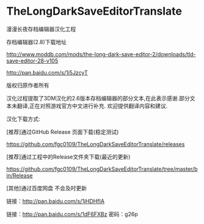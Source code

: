 # TheLongDarkSaveEditorTranslate
漫漫长夜存档编辑器汉化工程

存档编辑器(2.8)下载地址

http://www.moddb.com/mods/the-long-dark-save-editor-2/downloads/tld-save-editor-28-v105

http://pan.baidu.com/s/1i5JzcyT

版权归原作者所有


汉化过程提取了3DM汉化的2.6版本存档编辑器的部分文本,在此表示感谢.部分文本未翻译,正在对照游戏官方中文进行补充.
欢迎提供翻译内容和建议.



汉化下载方式:


[推荐]通过GitHub Release 页面下载(稳定测试)

https://github.com/fgc0109/TheLongDarkSaveEditorTranslate/releases

[推荐]通过工程中的Release文件夹下载(最近的更新)

https://github.com/fgc0109/TheLongDarkSaveEditorTranslate/tree/master/bin/Release


[其他]通过百度网盘 不会及时更新

链接：http://pan.baidu.com/s/1jHDHfIA

链接：http://pan.baidu.com/s/1dF6FXBz 密码：g26p
